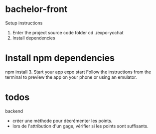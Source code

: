 # bachelor-front

Setup instructions

1. Enter the project source code folder
   cd ./expo-yochat
2. Install dependencies

# Install npm dependencies

npm install 3. Start your app
expo start
Follow the instructions from the terminal to preview the app on your phone or using an emulator.

# todos

backend

- créer une méthode pour décrémenter les points.
- lors de l'attribution d'un gage, vérifier si les points sont suffisants.
